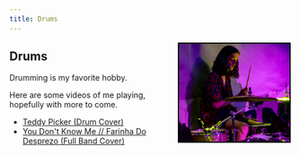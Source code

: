```yaml
---
title: Drums
---
```


<img src="images/drumming.jpg" height="175" alt="Me playing the drums in 2019" style="float: right; margin: 3px 3px 3px 3px; border: 2px solid #000800;"> 

## Drums
Drumming is my favorite hobby. 

Here are some videos of me playing, hopefully with more to come. 

- [Teddy Picker (Drum Cover)](https://www.youtube.com/watch?v=9Ypsmg5IhJ4)
- [You Don't Know Me // Farinha Do Desprezo (Full Band Cover)](https://www.youtube.com/watch?v=dQVYjzgHf-c) 

